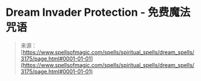 <!--yml

category: 未分类

date: 2024-06-12 18:37:00

-->

# Dream Invader Protection - 免费魔法咒语

> 来源：[https://www.spellsofmagic.com/spells/spiritual_spells/dream_spells/3175/page.html#0001-01-01](https://www.spellsofmagic.com/spells/spiritual_spells/dream_spells/3175/page.html#0001-01-01)
